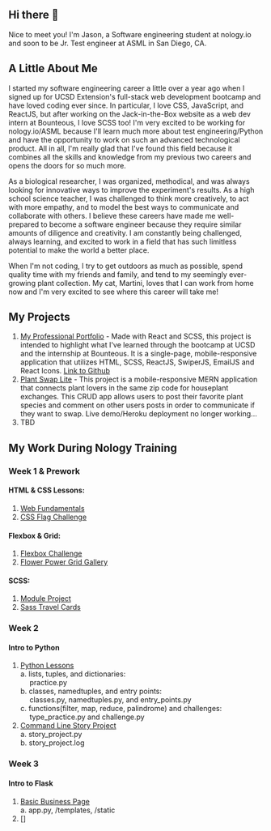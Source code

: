 ## Hi there 👋

Nice to meet you! I'm Jason, a Software engineering student at nology.io and soon to be Jr. Test engineer at ASML in San Diego, CA.

## A Little About Me

I started my software engineering career a little over a year ago when I signed up for UCSD Extension's full-stack web development bootcamp and have loved coding ever since. In particular, I love CSS, JavaScript, and ReactJS, but after working on the Jack-in-the-Box website as a web dev intern at Bounteous, I love SCSS too! I'm very excited to be working for nology.io/ASML because I'll learn much more about test engineering/Python and have the opportunity to work on such an advanced technological product. All in all, I'm really glad that I've found this field because it combines all the skills and knowledge from my previous two careers and opens the doors for so much more.

As a biological researcher, I was organized, methodical, and was always looking for innovative ways to improve the experiment's results. As a high school science teacher, I was challenged to think more creatively, to act with more empathy, and to model the best ways to communicate and collaborate with others. I believe these careers have made me well-prepared to become a software engineer because they require similar amounts of diligence and creativity. I am constantly being challenged, always learning, and excited to work in a field that has such limitless potential to make the world a better place.

When I'm not coding, I try to get outdoors as much as possible, spend quality time with my friends and family, and tend to my seemingly ever-growing plant collection. My cat, Martini, loves that I can work from home now and I'm very excited to see where this career will take me!
 
## My Projects 

1. <a target=_blank href=https://jaolsen7.github.io/json-portfolio/>My Professional Portfolio</a> - Made with React and SCSS, this project is intended to highlight what I've learned through the bootcamp at UCSD and the internship at Bounteous. It is a single-page, mobile-responsive application that utilizes HTML, SCSS, ReactJS, SwiperJS, EmailJS and React Icons. [Link to Github](https://github.com/jaolsen7/json-portfolio)
2. <a target=_blank href=https://github.com/jaolsen7/plant-swap>Plant Swap Lite</a> - This project is a mobile-responsive MERN application that connects plant lovers in the same zip code for houseplant exchanges. This CRUD app allows users to post their favorite plant species and comment on other users posts in order to communicate if they want to swap. Live demo/Heroku deployment no longer working...
3. TBD

## My Work During Nology Training

### Week 1 & Prework

#### HTML & CSS Lessons:
1. [Web Fundamentals](https://github.com/jsonolsen7/web-fundamentals)
2. [CSS Flag Challenge](https://github.com/jsonolsen7/css-flag-challenge)

#### Flexbox & Grid:
1. [Flexbox Challenge](https://github.com/jsonolsen7/flexbox-challenge)
2. [Flower Power Grid Gallery](https://github.com/jsonolsen7/grid-gallery)

#### SCSS:
1. [Module Project](https://github.com/jsonolsen7/module-project)
2. [Sass Travel Cards](https://github.com/jsonolsen7/sass-travel-cards)

### Week 2

#### Intro to Python
1. [Python Lessons](https://github.com/jsonolsen7/python-lessons)  
    a. lists, tuples, and dictionaries:  
    &emsp; practice.py  
    b. classes, namedtuples, and entry points:  
    &emsp; classes.py, namedtuples.py, and entry_points.py  
    c. functions(filter, map, reduce, palindrome) and challenges:  
    &emsp; type_practice.py and challenge.py  
2. [Command Line Story Project](https://github.com/jsonolsen7/python-lessons)  
    a. story_project.py  
    b. story_project.log

### Week 3

#### Intro to Flask
1. [Basic Business Page](https://github.com/jsonolsen7/python-lessons)  
    a. app.py, /templates, /static
2. []